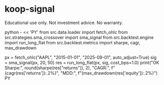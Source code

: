 # koop-signal

Educational use only. Not investment advice. No warranty.


python - << 'PY'
from src.data.loader import fetch_ohlc
from src.strategies.sma_crossover import sma_signal
from src.backtest.engine import run_long_flat
from src.backtest.metrics import sharpe, cagr, max_drawdown

px = fetch_ohlc("AAPL", "2015-01-01", "2025-09-01", auto_adjust=True)
sig = sma_signal(px, 20, 50)
res = run_long_flat(px, sig, cost_bps=1.0)
print("OK  Sharpe:", round(sharpe(res["returns"]), 2),
      "CAGR:", f"{cagr(res['returns']):.2%}",
      "MDD:", f"{max_drawdown(res['equity']):.2%}")
PY

